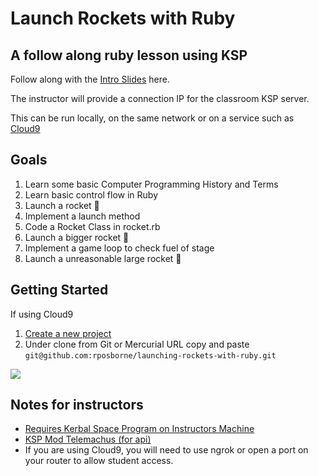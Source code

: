 # Launch Rockets with Ruby
## A follow along ruby lesson using KSP

Follow along with the [Intro Slides](http://slides.com/russellosborne/launch-rockets-with-ruby/live) here.

The instructor will provide a connection IP for the classroom KSP server.

This can be run locally, on the same network or on a service such as [Cloud9](https://c9.io/new)

## Goals

1. Learn some basic Computer Programming History and Terms
1. Learn basic control flow in Ruby
1. Launch a rocket 🚀
1. Implement a launch method
1. Code a Rocket Class in rocket.rb
1. Launch a bigger rocket 🚀
1. Implement a game loop to check fuel of stage
1. Launch a unreasonable large rocket 🚀

## Getting Started

If using Cloud9

1. [Create a new project](https://c9.io/new)
2. Under clone from Git or Mercurial URL copy and paste ```git@github.com:rposborne/launching-rockets-with-ruby.git```

<img src="https://www.dropbox.com/s/wkp1dq16rrspwdg/Screenshot%202016-01-19%2016.13.41.png?dl=1">

## Notes for instructors
  * [Requires Kerbal Space Program on Instructors Machine](https://kerbalspaceprogram.com/en/)
  * [KSP Mod Telemachus (for api)](https://github.com/richardbunt/Telemachus)
  * If you are using Cloud9, you will need to use ngrok or open a port on your router to allow student access.